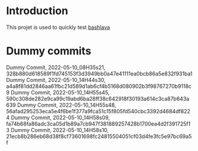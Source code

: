 # Introduction

This projet is used to quickly test [bashlava](https://github.com/firepress-org/bashlava)

# Dummy commits

Dummy Commit, 2022-05-10_08H35s21, 328b880d618589f1fd745153f3d3949bb0a47e41111ea0bcb86a5e832f931ba1
Dummy Commit, 2022-05-10_14H44s30, a4a8f81dd2846aa61fbc21d589d1ab6cf4b5168d080902b3f98767270b9118c9
Dummy Commit, 2022-05-10_14H55s45, 590c308de282e9ca99c19abd6ba28ff38c642918f30193a614c3ca87b643a639
Dummy Commit, 2022-05-10_14H55s48, 56afad295253eca5e4f6be1f377a9fca51c15f805fd540cbc3392d4684df8224
Dummy Commit, 2022-05-10_14H58s09, fa74b68fa86adc3ca05d1b89a7cb947f381889257428b1700ea4d2f391725f13
Dummy Commit, 2022-05-10_14H58s10, 21ecb8b286eb68d38f8cf73601698fc24815504051cf03d4fe3fc5e97bc69a5f
